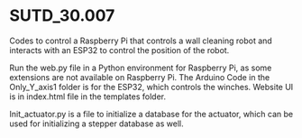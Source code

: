 # SUTD_30.007

Codes to control a Raspberry Pi that controls a wall cleaning robot and interacts with an ESP32 to control the position of the robot. 

Run the web.py file in a Python environment for Raspberry Pi, as some extensions are not available on Raspberry Pi.
The Arduino Code in the Only_Y_axis1 folder is for the ESP32, which controls the winches.
Website UI is in index.html file in the templates folder.

Init_actuator.py is a file to initialize a database for the actuator, which can be used for initializing a stepper database as well.
